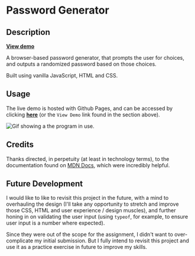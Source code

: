 # Password Generator

## Description

[**View demo**](https://agia.github.io/Password-Generator/)

A browser-based password generator, that prompts the user for choices, and outputs a randomized password based on those choices.

Built using vanilla JavaScript, HTML and CSS.

## Usage

 The live demo is hosted with Github Pages, and can be accessed by clicking [**here**](https://agia.github.io/Password-Generator/) (or the `View Demo` link found in the section above).

![Gif showing a the program in use.](/assets/assets/pwg.gif)

## Credits

Thanks directed, in perpetuity (at least in technology terms), to the documentation found on [MDN Docs](https://developer.mozilla.org/en-US/docs/Web/javascript), which were incredibly helpful.

## Future Development

I would like to like to revisit this project in the future, with a mind to overhauling the design (I'll take any opportunity to stretch and improve those CSS, HTML and user experience / design muscles), and further honing in on validating the user input (using `typeof`, for example, to ensure user input is a number where expected).

Since they were out of the scope for the assignment, I didn't want to over-complicate my initial submission. But I fully intend to revisit this project and use it as a practice exercise in future to improve my skills.